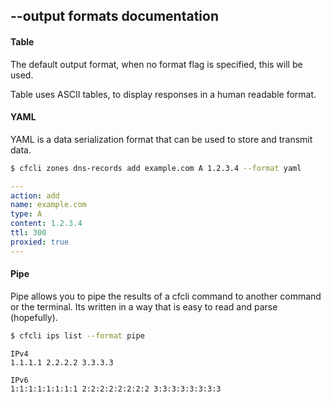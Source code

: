 ## --output formats documentation

#### Table

The default output format, when no format flag is specified, this will be used.

Table uses ASCII tables, to display responses in a human readable format.

#### YAML

YAML is a data serialization format that can be used to store and transmit data.

```sh
$ cfcli zones dns-records add example.com A 1.2.3.4 --format yaml
```
```yaml
---
action: add
name: example.com
type: A
content: 1.2.3.4
ttl: 300
proxied: true
---
```

#### Pipe

Pipe allows you to pipe the results of a cfcli command to another command or the terminal. Its written in a way that is easy to read and parse (hopefully).

```sh
$ cfcli ips list --format pipe
```
```text
IPv4
1.1.1.1 2.2.2.2 3.3.3.3

IPv6
1:1:1:1:1:1:1:1 2:2:2:2:2:2:2:2 3:3:3:3:3:3:3:3
``` 